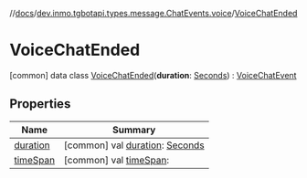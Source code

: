 //[docs](../../../index.md)/[dev.inmo.tgbotapi.types.message.ChatEvents.voice](../index.md)/[VoiceChatEnded](index.md)



# VoiceChatEnded  
 [common] data class [VoiceChatEnded](index.md)(**duration**: [Seconds](../../dev.inmo.tgbotapi.types/index.md#%5Bdev.inmo.tgbotapi.types%2FSeconds%2F%2F%2FPointingToDeclaration%2F%5D%2FClasslikes%2F625018081)) : [VoiceChatEvent](../../dev.inmo.tgbotapi.types.message.ChatEvents.abstracts/-voice-chat-event/index.md)   


## Properties  
  
|  Name |  Summary | 
|---|---|
| <a name="dev.inmo.tgbotapi.types.message.ChatEvents.voice/VoiceChatEnded/duration/#/PointingToDeclaration/"></a>[duration](duration.md)| <a name="dev.inmo.tgbotapi.types.message.ChatEvents.voice/VoiceChatEnded/duration/#/PointingToDeclaration/"></a> [common] val [duration](duration.md): [Seconds](../../dev.inmo.tgbotapi.types/index.md#%5Bdev.inmo.tgbotapi.types%2FSeconds%2F%2F%2FPointingToDeclaration%2F%5D%2FClasslikes%2F625018081)   <br>|
| <a name="dev.inmo.tgbotapi.types.message.ChatEvents.voice/VoiceChatEnded/timeSpan/#/PointingToDeclaration/"></a>[timeSpan](time-span.md)| <a name="dev.inmo.tgbotapi.types.message.ChatEvents.voice/VoiceChatEnded/timeSpan/#/PointingToDeclaration/"></a> [common] val [timeSpan](time-span.md):    <br>|

